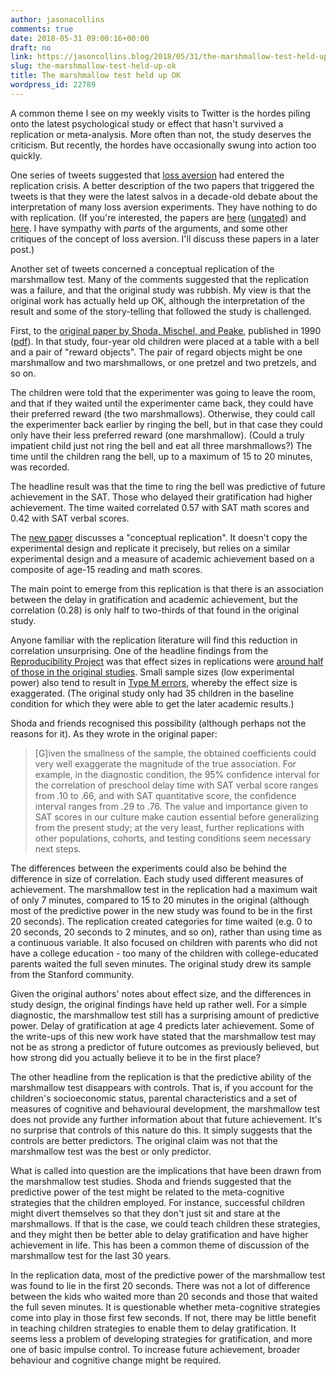 ```yaml
---
author: jasonacollins
comments: true
date: 2018-05-31 09:00:16+00:00
draft: no
link: https://jasoncollins.blog/2018/05/31/the-marshmallow-test-held-up-ok/
slug: the-marshmallow-test-held-up-ok
title: The marshmallow test held up OK
wordpress_id: 22789
---
```


A common theme I see on my weekly visits to Twitter is the hordes piling onto the latest psychological study or effect that hasn't survived a replication or meta-analysis. More often than not, the study deserves the criticism. But recently, the hordes have occasionally swung into action too quickly.

One series of tweets suggested that [loss aversion](https://en.wikipedia.org/wiki/Loss_aversion) had entered the replication crisis. A better description of the two papers that triggered the tweets is that they were the latest salvos in a decade-old debate about the interpretation of many loss aversion experiments. They have nothing to do with replication. (If you're interested, the papers are [here](https://doi.org/10.1002/jcpy.1047) ([ungated](https://papers.ssrn.com/sol3/papers.cfm?abstract_id=3049660)) and [here](https://doi.org/10.1007/s00426-018-1013-8). I have sympathy with _parts_ of the arguments, and some other critiques of the concept of loss aversion. I'll discuss these papers in a later post.)

Another set of tweets concerned a conceptual replication of the marshmallow test. Many of the comments suggested that the replication was a failure, and that the original study was rubbish. My view is that the original work has actually held up OK, although the interpretation of the result and some of the story-telling that followed the study is challenged.

First, to the [original paper by Shoda, Mischel, and Peake](http://doi.org/10.1037/0012-1649.26.6.978), published in 1990 ([pdf](https://bingschool.stanford.edu/sites/default/files/publications/115-dev_psych_1990.pdf)). In that study, four-year old children were placed at a table with a bell and a pair of "reward objects". The pair of regard objects might be one marshmallow and two marshmallows, or one pretzel and two pretzels, and so on.

The children were told that the experimenter was going to leave the room, and that if they waited until the experimenter came back, they could have their preferred reward (the two marshmallows). Otherwise, they could call the experimenter back earlier by ringing the bell, but in that case they could only have their less preferred reward (one marshmallow). (Could a truly impatient child just not ring the bell and eat all three marshmallows?) The time until the children rang the bell, up to a maximum of 15 to 20 minutes, was recorded.

The headline result was that the time to ring the bell was predictive of future achievement in the SAT. Those who delayed their gratification had higher achievement. The time waited correlated 0.57 with SAT math scores and 0.42 with SAT verbal scores.

The [new paper](http://doi.org/10.1177/0956797618761661) discusses a "conceptual replication". It doesn't copy the experimental design and replicate it precisely, but relies on a similar experimental design and a measure of academic achievement based on a composite of age-15 reading and math scores.

The main point to emerge from this replication is that there is an association between the delay in gratification and academic achievement, but the correlation (0.28) is only half to two-thirds of that found in the original study.

Anyone familiar with the replication literature will find this reduction in correlation unsurprising. One of the headline findings from the [Reproducibility Project](https://en.wikipedia.org/wiki/Reproducibility_Project) was that effect sizes in replications were [around half of those in the original studies](http://doi.org/10.1126/science.aac4716). Small sample sizes (low experimental power) also tend to result in [Type M errors](http://www.stat.columbia.edu/~gelman/research/published/retropower_final.pdf), whereby the effect size is exaggerated. (The original study only had 35 children in the baseline condition for which they were able to get the later academic results.)

Shoda and friends recognised this possibility (although perhaps not the reasons for it). As they wrote in the original paper:



<blockquote>[G]iven the smallness of the sample, the obtained coefficients could very well exaggerate the magnitude of the true association. For example, in the diagnostic condition, the 95% confidence interval for the correlation of preschool delay time with SAT verbal score ranges from .10 to .66, and with SAT quantitative score, the confidence interval ranges from .29 to .76. The value and importance given to SAT scores in our culture make caution essential before generalizing from the present study; at the very least, further replications with other populations, cohorts, and testing conditions seem necessary next steps.</blockquote>



The differences between the experiments could also be behind the difference in size of correlation. Each study used different measures of achievement. The marshmallow test in the replication had a maximum wait of only 7 minutes, compared to 15 to 20 minutes in the original (although most of the predictive power in the new study was found to be in the first 20 seconds). The replication created categories for time waited (e.g. 0 to 20 seconds, 20 seconds to 2 minutes, and so on), rather than using time as a continuous variable. It also focused on children with parents who did not have a college education - too many of the children with college-educated parents waited the full seven minutes. The original study drew its sample from the Stanford community.

Given the original authors' notes about effect size, and the differences in study design, the original findings have held up rather well. For a simple diagnostic, the marshmallow test still has a surprising amount of predictive power. Delay of gratification at age 4 predicts later achievement. Some of the write-ups of this new work have stated that the marshmallow test may not be as strong a predictor of future outcomes as previously believed, but how strong did you actually believe it to be in the first place?

The other headline from the replication is that the predictive ability of the marshmallow test disappears with controls. That is, if you account for the children's socioeconomic status, parental characteristics and a set of measures of cognitive and behavioural development, the marshmallow test does not provide any further information about that future achievement. It's no surprise that controls of this nature do this. It simply suggests that the controls are better predictors. The original claim was not that the marshmallow test was the best or only predictor.

What is called into question are the implications that have been drawn from the marshmallow test studies. Shoda and friends suggested that the predictive power of the test might be related to the meta-cognitive strategies that the children employed. For instance, successful children might divert themselves so that they don't just sit and stare at the marshmallows. If that is the case, we could teach children these strategies, and they might then be better able to delay gratification and have higher achievement in life. This has been a common theme of discussion of the marshmallow test for the last 30 years.

In the replication data, most of the predictive power of the marshmallow test was found to lie in the first 20 seconds. There was not a lot of difference between the kids who waited more than 20 seconds and those that waited the full seven minutes. It is questionable whether meta-cognitive strategies come into play in those first few seconds. If not, there may be little benefit in teaching children strategies to enable them to delay gratification. It seems less a problem of developing strategies for gratification, and more one of basic impulse control. To increase future achievement, broader behaviour and cognitive change might be required.
